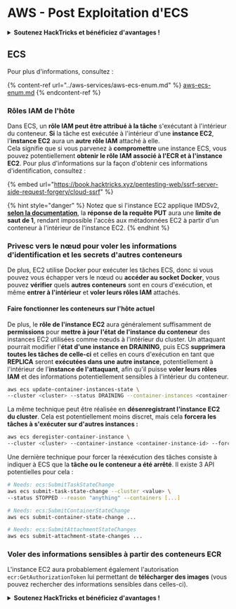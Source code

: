 # AWS - Post Exploitation d'ECS

<details>

<summary><strong>Soutenez HackTricks et bénéficiez d'avantages !</strong></summary>

* Si vous souhaitez voir votre **entreprise annoncée dans HackTricks** ou si vous souhaitez accéder à la **dernière version de PEASS ou télécharger HackTricks en PDF**, consultez les [**PLANS D'ABONNEMENT**](https://github.com/sponsors/carlospolop) !
* Obtenez le [**swag officiel PEASS & HackTricks**](https://peass.creator-spring.com)
* Découvrez [**The PEASS Family**](https://opensea.io/collection/the-peass-family), notre collection exclusive de [**NFTs**](https://opensea.io/collection/the-peass-family)
* **Rejoignez** 💬 [**le groupe Discord**](https://discord.gg/hRep4RUj7f) ou le [**groupe Telegram**](https://t.me/peass) ou **suivez** moi sur **Twitter** 🐦 [**@carlospolopm**](https://twitter.com/carlospolopm)**.**
* **Partagez vos astuces de piratage en soumettant des PR aux** [**HackTricks**](https://github.com/carlospolop/hacktricks) et [**HackTricks Cloud**](https://github.com/carlospolop/hacktricks-cloud) github repos.

</details>

## ECS

Pour plus d'informations, consultez :

{% content-ref url="../aws-services/aws-ecs-enum.md" %}
[aws-ecs-enum.md](../aws-services/aws-ecs-enum.md)
{% endcontent-ref %}

### Rôles IAM de l'hôte

Dans ECS, un **rôle IAM peut être attribué à la tâche** s'exécutant à l'intérieur du conteneur. **Si** la tâche est exécutée à l'intérieur d'une **instance EC2**, l'**instance EC2** aura un **autre rôle IAM** attaché à elle.\
Cela signifie que si vous parvenez à **compromettre** une instance ECS, vous pouvez potentiellement **obtenir le rôle IAM associé à l'ECR et à l'instance EC2**. Pour plus d'informations sur la façon d'obtenir ces informations d'identification, consultez :

{% embed url="https://book.hacktricks.xyz/pentesting-web/ssrf-server-side-request-forgery/cloud-ssrf" %}

{% hint style="danger" %}
Notez que si l'instance EC2 applique IMDSv2, [**selon la documentation**](https://docs.aws.amazon.com/AWSEC2/latest/UserGuide/instance-metadata-v2-how-it-works.html), la **réponse de la requête PUT** aura une **limite de saut de 1**, rendant impossible l'accès aux métadonnées EC2 à partir d'un conteneur à l'intérieur de l'instance EC2.
{% endhint %}

### Privesc vers le nœud pour voler les informations d'identification et les secrets d'autres conteneurs

De plus, EC2 utilise Docker pour exécuter les tâches ECS, donc si vous pouvez vous échapper vers le nœud ou **accéder au socket Docker**, vous pouvez **vérifier** quels **autres conteneurs** sont en cours d'exécution, et même **entrer à l'intérieur** et **voler leurs rôles IAM** attachés.

#### Faire fonctionner les conteneurs sur l'hôte actuel

De plus, le **rôle de l'instance EC2** aura généralement suffisamment de **permissions** pour **mettre à jour l'état de l'instance du conteneur** des instances EC2 utilisées comme nœuds à l'intérieur du cluster. Un attaquant pourrait modifier l'**état d'une instance en DRAINING**, puis ECS **supprimera toutes les tâches de celle-ci** et celles en cours d'exécution en tant que **REPLICA** seront **exécutées dans une autre instance**, potentiellement à l'intérieur de l'**instance de l'attaquant**, afin qu'il puisse **voler leurs rôles IAM** et des informations potentiellement sensibles à l'intérieur du conteneur.
```bash
aws ecs update-container-instances-state \
--cluster <cluster> --status DRAINING --container-instances <container-instance-id>
```
La même technique peut être réalisée en **désenregistrant l'instance EC2 du cluster**. Cela est potentiellement moins discret, mais cela **forcera les tâches à s'exécuter sur d'autres instances :**
```bash
aws ecs deregister-container-instance \
--cluster <cluster> --container-instance <container-instance-id> --force
```
Une dernière technique pour forcer la réexécution des tâches consiste à indiquer à ECS que la **tâche ou le conteneur a été arrêté**. Il existe 3 API potentielles pour cela :
```bash
# Needs: ecs:SubmitTaskStateChange
aws ecs submit-task-state-change --cluster <value> \
--status STOPPED --reason "anything" --containers [...]

# Needs: ecs:SubmitContainerStateChange
aws ecs submit-container-state-change ...

# Needs: ecs:SubmitAttachmentStateChanges
aws ecs submit-attachment-state-changes ...
```
### Voler des informations sensibles à partir des conteneurs ECR

L'instance EC2 aura probablement également l'autorisation `ecr:GetAuthorizationToken` lui permettant de **télécharger des images** (vous pouvez rechercher des informations sensibles dans celles-ci).

<details>

<summary><strong>Soutenez HackTricks et bénéficiez d'avantages !</strong></summary>

* Si vous souhaitez voir votre **entreprise annoncée dans HackTricks** ou si vous souhaitez accéder à la **dernière version de PEASS ou télécharger HackTricks en PDF**, consultez les [**PLANS D'ABONNEMENT**](https://github.com/sponsors/carlospolop) !
* Obtenez le [**swag officiel PEASS & HackTricks**](https://peass.creator-spring.com)
* Découvrez [**The PEASS Family**](https://opensea.io/collection/the-peass-family), notre collection exclusive de [**NFTs**](https://opensea.io/collection/the-peass-family)
* **Rejoignez le** 💬 [**groupe Discord**](https://discord.gg/hRep4RUj7f) ou le [**groupe Telegram**](https://t.me/peass) ou **suivez** moi sur **Twitter** 🐦 [**@carlospolopm**](https://twitter.com/carlospolopm)**.**
* **Partagez vos astuces de piratage en soumettant des PR aux** [**HackTricks**](https://github.com/carlospolop/hacktricks) et [**HackTricks Cloud**](https://github.com/carlospolop/hacktricks-cloud) github repos.

</details>
